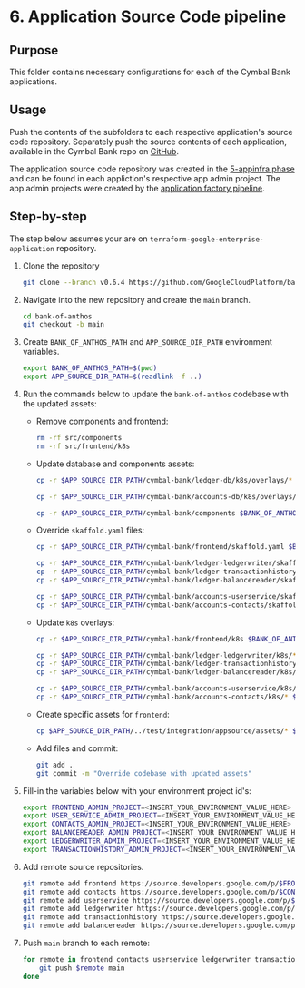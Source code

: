 # 6. Application Source Code pipeline

## Purpose

This folder contains necessary configurations for each of the Cymbal Bank applications.

## Usage

Push the contents of the subfolders to each respective application's source code repository. Separately push the source contents of each application, available in the Cymbal Bank repo on [GitHub](https://github.com/GoogleCloudPlatform/bank-of-anthos/tree/main/src).

The application source code repository was created in the [5-appinfra phase](../5-appinfra/modules/cicd-pipeline/main.tf) and can be found in each appliction's respective app admin project. The app admin projects were created by the [application factory pipeline](../4-factory/modules/app-group-baseline/main.tf).

## Step-by-step

The step below assumes your are on `terraform-google-enterprise-application` repository.

1. Clone the repository

    ```bash
    git clone --branch v0.6.4 https://github.com/GoogleCloudPlatform/bank-of-anthos.git
    ```

1. Navigate into the new repository and create the `main` branch.

    ```bash
    cd bank-of-anthos
    git checkout -b main
    ```

1. Create `BANK_OF_ANTHOS_PATH` and `APP_SOURCE_DIR_PATH` environment variables.

    ```bash
    export BANK_OF_ANTHOS_PATH=$(pwd)
    export APP_SOURCE_DIR_PATH=$(readlink -f ..)
    ```

1. Run the commands below to update the `bank-of-anthos` codebase with the updated assets:

    - Remove components and frontend:

        ```bash
        rm -rf src/components
        rm -rf src/frontend/k8s
        ```

    - Update database and components assets:

        ```bash
        cp -r $APP_SOURCE_DIR_PATH/cymbal-bank/ledger-db/k8s/overlays/* $BANK_OF_ANTHOS_PATH/src/ledger/ledger-db/k8s/overlays
        
        cp -r $APP_SOURCE_DIR_PATH/cymbal-bank/accounts-db/k8s/overlays/* $BANK_OF_ANTHOS_PATH/src/accounts/accounts-db/k8s/overlays

        cp -r $APP_SOURCE_DIR_PATH/cymbal-bank/components $BANK_OF_ANTHOS_PATH/src/
        ```

    - Override `skaffold.yaml` files:

        ```bash
        cp -r $APP_SOURCE_DIR_PATH/cymbal-bank/frontend/skaffold.yaml $BANK_OF_ANTHOS_PATH/src/frontend

        cp -r $APP_SOURCE_DIR_PATH/cymbal-bank/ledger-ledgerwriter/skaffold.yaml $BANK_OF_ANTHOS_PATH/src/ledger/ledgerwriter
        cp -r $APP_SOURCE_DIR_PATH/cymbal-bank/ledger-transactionhistory/skaffold.yaml $BANK_OF_ANTHOS_PATH/src/ledger/transactionhistory
        cp -r $APP_SOURCE_DIR_PATH/cymbal-bank/ledger-balancereader/skaffold.yaml $BANK_OF_ANTHOS_PATH/src/ledger/balancereader

        cp -r $APP_SOURCE_DIR_PATH/cymbal-bank/accounts-userservice/skaffold.yaml $BANK_OF_ANTHOS_PATH/src/accounts/userservice
        cp -r $APP_SOURCE_DIR_PATH/cymbal-bank/accounts-contacts/skaffold.yaml $BANK_OF_ANTHOS_PATH/src/accounts/contacts
        ```
    

    
    - Update `k8s` overlays:

        ```bash
        cp -r $APP_SOURCE_DIR_PATH/cymbal-bank/frontend/k8s $BANK_OF_ANTHOS_PATH/src/frontend

        cp -r $APP_SOURCE_DIR_PATH/cymbal-bank/ledger-ledgerwriter/k8s/* $BANK_OF_ANTHOS_PATH/src/ledger/ledgerwriter/k8s
        cp -r $APP_SOURCE_DIR_PATH/cymbal-bank/ledger-transactionhistory/k8s/* $BANK_OF_ANTHOS_PATH/src/ledger/transactionhistory/k8s
        cp -r $APP_SOURCE_DIR_PATH/cymbal-bank/ledger-balancereader/k8s/* $BANK_OF_ANTHOS_PATH/src/ledger/balancereader/k8s

        cp -r $APP_SOURCE_DIR_PATH/cymbal-bank/accounts-userservice/k8s/* $BANK_OF_ANTHOS_PATH/src/accounts/userservice/k8s
        cp -r $APP_SOURCE_DIR_PATH/cymbal-bank/accounts-contacts/k8s/* $BANK_OF_ANTHOS_PATH/src/accounts/contacts/k8s
        ```

    - Create specific assets for `frontend`:

        ```bash
        cp $APP_SOURCE_DIR_PATH/../test/integration/appsource/assets/* $BANK_OF_ANTHOS_PATH/src/frontend/k8s/overlays/development
        ```

    - Add files and commit:

        ``` bash
        git add .
        git commit -m "Override codebase with updated assets"
        ```

1. Fill-in the variables below with your environment project id's:

    ```bash
    export FRONTEND_ADMIN_PROJECT=<INSERT_YOUR_ENVIRONMENT_VALUE_HERE>
    export USER_SERVICE_ADMIN_PROJECT=<INSERT_YOUR_ENVIRONMENT_VALUE_HERE>
    export CONTACTS_ADMIN_PROJECT=<INSERT_YOUR_ENVIRONMENT_VALUE_HERE>
    export BALANCEREADER_ADMIN_PROJECT=<INSERT_YOUR_ENVIRONMENT_VALUE_HERE>
    export LEDGERWRITER_ADMIN_PROJECT=<INSERT_YOUR_ENVIRONMENT_VALUE_HERE>
    export TRANSACTIONHISTORY_ADMIN_PROJECT=<INSERT_YOUR_ENVIRONMENT_VALUE_HERE>
    ```

1. Add remote source repositories.

    ```bash
    git remote add frontend https://source.developers.google.com/p/$FRONTEND_ADMIN_PROJECT/r/eab-cymbal-bank-frontend
    git remote add contacts https://source.developers.google.com/p/$CONTACTS_ADMIN_PROJECT/r/eab-cymbal-bank-accounts-contacts
    git remote add userservice https://source.developers.google.com/p/$USER_SERVICE_ADMIN_PROJECT/r/eab-cymbal-bank-accounts-userservice
    git remote add ledgerwriter https://source.developers.google.com/p/$LEDGERWRITER_ADMIN_PROJECT/r/eab-cymbal-bank-ledger-ledgerwriter
    git remote add transactionhistory https://source.developers.google.com/p/$TRANSACTIONHISTORY_ADMIN_PROJECT/r/eab-cymbal-bank-ledger-transactionhistory
    git remote add balancereader https://source.developers.google.com/p/$BALANCEREADER_ADMIN_PROJECT/r/eab-cymbal-bank-ledger-balancereader
    ```

1. Push `main` branch to each remote:

    ```bash
    for remote in frontend contacts userservice ledgerwriter transactionhistory balancereader; do
        git push $remote main
    done
    ```